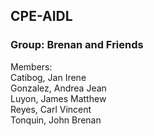 ## CPE-AIDL <br> 
### Group: Brenan and Friends 

Members: <br>
Catibog, Jan Irene <br>
Gonzalez, Andrea Jean <br>
Luyon, James Matthew <br>
Reyes, Carl Vincent <br>
Tonquin, John Brenan

